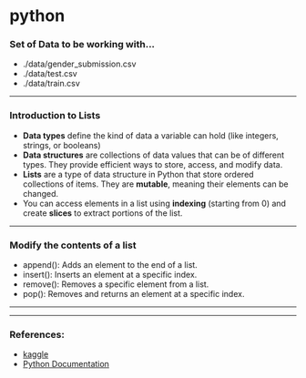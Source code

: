 # python
### Set of Data to be working with...
- ./data/gender_submission.csv
- ./data/test.csv
- ./data/train.csv
---

### Introduction to Lists
- **Data types** define the kind of data a variable can hold (like integers, strings, or booleans)    
- **Data structures** are collections of data values that can be of different types. They provide efficient ways to store, access, and modify data.
- **Lists** are a type of data structure in Python that store ordered collections of items. They are **mutable**, meaning their elements can be changed.
- You can access elements in a list using **indexing** (starting from 0) and create **slices** to extract portions of the list.
---

### Modify the contents of a list
- append(): Adds an element to the end of a list.
- insert(): Inserts an element at a specific index.
- remove(): Removes a specific element from a list.
- pop(): Removes and returns an element at a specific index.
---




---
### References:
- [kaggle](https://www.kaggle.com/competitions/titanic/data)
- [Python Documentation](https://docs.python.org/3.14/contents.html)